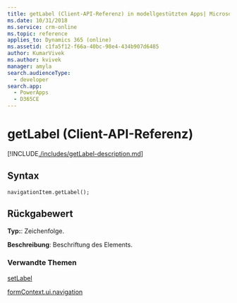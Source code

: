 ```yaml
---
title: getLabel (Client-API-Referenz) in modellgestützten Apps| MicrosoftDocs
ms.date: 10/31/2018
ms.service: crm-online
ms.topic: reference
applies_to: Dynamics 365 (online)
ms.assetid: c1fa5f12-f66a-40bc-98e4-434b907d6485
author: KumarVivek
ms.author: kvivek
manager: amyla
search.audienceType:
  - developer
search.app:
  - PowerApps
  - D365CE
---
```

# <a name="getlabel-client-api-reference"></a>getLabel (Client-API-Referenz)



[!INCLUDE[./includes/getLabel-description.md](./includes/getLabel-description.md)]

## <a name="syntax"></a>Syntax

`navigationItem.getLabel();`

## <a name="return-value"></a>Rückgabewert

**Typ:**: Zeichenfolge.

**Beschreibung**: Beschriftung des Elements.

### <a name="related-topics"></a>Verwandte Themen

[setLabel](setLabel.md)

[formContext.ui.navigation](../formContext-ui-navigation.md)



